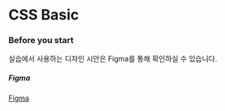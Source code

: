 # CSS Basic

### Before you start

실습에서 사용하는 디자인 시안은 Figma를 통해 확인하실 수 있습니다.

##### Figma

[Figma](https://www.figma.com/file/k6aekBk53MUKUwVqRHsSVx/Bugless-CSS?node-id=0%3A1)
